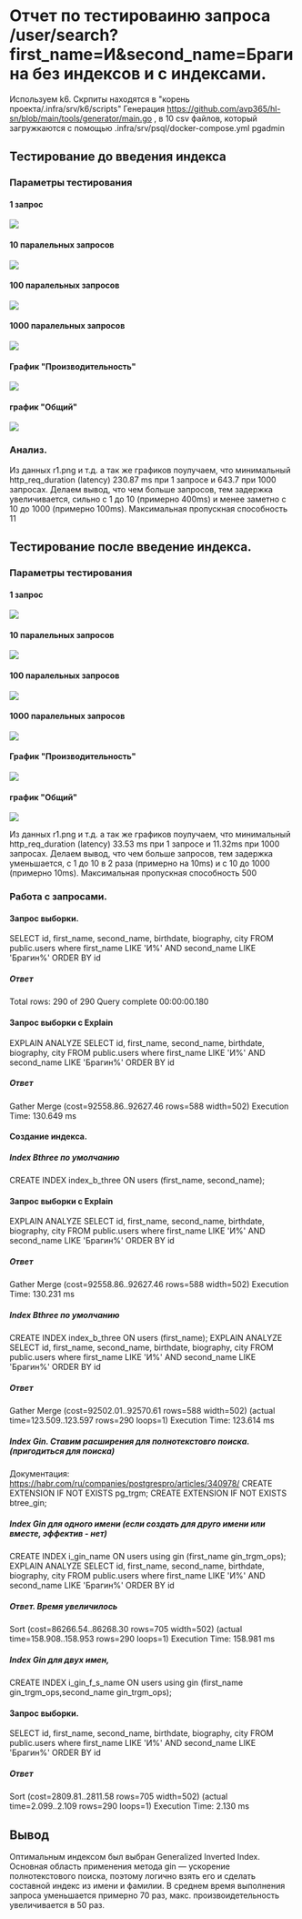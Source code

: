 # Отчет по тестироваиню запроса /user/search?first_name=И&second_name=Брагина без индексов и с индексами.
Используем k6. Скрпиты находятся в "корень проекта/.infra/srv/k6/scripts"
Генерация https://github.com/avp365/hl-sn/blob/main/tools/generator/main.go , в 10 csv файлов, который загружкаются с помощью .infra/srv/psql/docker-compose.yml   pgadmin
## Тестирование до введения индекса
### Параметры тестирования
#### 1 запрос
![](r1.png)
#### 10 паралельных запросов 
![](r10.png)
#### 100 паралельных запросов 
![](r100.png)
#### 1000 паралельных запросов 
![](r1000.png)

#### График "Производительность"
![](perfomance.png)
#### график "Общий"
![](result.png)

###  Анализ.
Из данных r1.png и т.д. а так же графиков поулучаем, что минимальный http_req_duration (latency) 230.87 ms при 1 запросе и 643.7 при 1000 запросах. Делаем вывод, что чем больше запросов, тем задержка увеличивается, сильно с 1 до 10  (примерно 400ms) и менее заметно с 10 до 1000 (примерно 100ms). Максимальная пропускная способность 11

## Тестирование после введение индекса.

### Параметры тестирования
#### 1 запрос
![](r1_with_index.png)
#### 10 паралельных запросов 
![](r10_with_index.png)
#### 100 паралельных запросов 
![](r100_with_index.png)
#### 1000 паралельных запросов 
![](r1000_with_index.png)

#### График "Производительность"
![](perfomance.png)
#### график "Общий"
![](result.png)

Из данных r1.png и т.д. а так же графиков поулучаем, что минимальный http_req_duration (latency) 33.53 ms при 1 запросе и 11.32ms при 1000 запросах. Делаем вывод, что чем больше запросов, тем задержка уменьшается,  с 1 до 10 в 2 раза (примерно на 10ms) и с 10 до 1000 (примерно 10ms). Максимальная пропускная способность 500

### Работа с запросами.
#### Запрос выборки.
SELECT id, first_name, second_name, birthdate, biography, city FROM  public.users where first_name LIKE 'И%'  AND second_name LIKE 'Брагин%' ORDER BY id
##### Ответ
Total rows: 290 of 290 Query complete 00:00:00.180
#### Запрос выборки с Explain
EXPLAIN ANALYZE SELECT id, first_name, second_name, birthdate, biography, city FROM  public.users where first_name LIKE 'И%'  AND second_name LIKE 'Брагин%' ORDER BY id
##### Ответ
Gather Merge  (cost=92558.86..92627.46 rows=588 width=502)
Execution Time: 130.649 ms

#### Создание индекса.
##### Index Bthree по умолчанию
CREATE INDEX index_b_three ON users (first_name, second_name);
#### Запрос выборки с Explain
EXPLAIN ANALYZE SELECT id, first_name, second_name, birthdate, biography, city FROM  public.users where first_name LIKE 'И%'  AND second_name LIKE 'Брагин%' ORDER BY id
##### Ответ
Gather Merge  (cost=92558.86..92627.46 rows=588 width=502)
Execution Time: 130.231 ms

##### Index Bthree по умолчанию
CREATE INDEX index_b_three ON users (first_name);
EXPLAIN ANALYZE SELECT id, first_name, second_name, birthdate, biography, city FROM  public.users where first_name LIKE 'И%'  AND second_name LIKE 'Брагин%' ORDER BY id
##### Ответ
Gather Merge  (cost=92502.01..92570.61 rows=588 width=502) (actual time=123.509..123.597 rows=290 loops=1)
Execution Time: 123.614 ms

##### Index Gin. Ставим расширения для полнотекстовго поиска. (пригодиться для поиска)
Документация: https://habr.com/ru/companies/postgrespro/articles/340978/
CREATE EXTENSION IF NOT EXISTS pg_trgm;
CREATE EXTENSION IF NOT EXISTS btree_gin;

##### Index Gin для одного имени (если создать для друго имени или вместе, эффектив - нет)
CREATE INDEX i_gin_name ON users using gin (first_name gin_trgm_ops);
EXPLAIN ANALYZE SELECT id, first_name, second_name, birthdate, biography, city FROM  public.users where first_name LIKE 'И%'  AND second_name LIKE 'Брагин%' ORDER BY id
##### Ответ. Время увеличилось
Sort  (cost=86266.54..86268.30 rows=705 width=502) (actual time=158.908..158.953 rows=290 loops=1)
Execution Time: 158.981 ms

##### Index Gin для двух имен,
CREATE INDEX i_gin_f_s_name ON users using gin (first_name gin_trgm_ops,second_name gin_trgm_ops);

#### Запрос выборки.
SELECT id, first_name, second_name, birthdate, biography, city FROM  public.users where first_name LIKE 'И%'  AND second_name LIKE 'Брагин%' ORDER BY id
##### Ответ
Sort  (cost=2809.81..2811.58 rows=705 width=502) (actual time=2.099..2.109 rows=290 loops=1)
Execution Time: 2.130 ms

## Вывод
Оптимальным индексом был выбран Generalized Inverted Index. Основная область применения метода gin — ускорение полнотекстового поиска, поэтому логично взять его и сделать составной индекс из имени и фамилии. В среднем время выполнения запроса уменьшается примерно 70 раз, макс. произвоидетельность увеличивается в 50 раз.